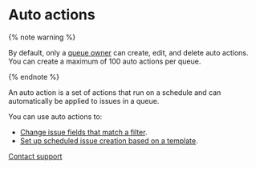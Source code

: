 # Auto actions

{% note warning %}

By default, only a [queue owner](../manager/queue-access.md) can create, edit, and delete auto actions. You can create a maximum of 100 auto actions per queue.

{% endnote %}

An auto action is a set of actions that run on a schedule and can automatically be applied to issues in a queue.

You can use auto actions to:

- [Change issue fields that match a filter](create-autoaction.md).
- [Set up scheduled issue creation based on a template](ticket-schedule.md).


[Contact support](../troubleshooting.md)

